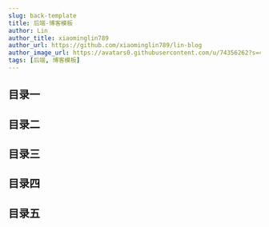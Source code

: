 ```yaml
---
slug: back-template
title: 后端-博客模板
author: Lin
author_title: xiaominglin789
author_url: https://github.com/xiaominglin789/lin-blog
author_image_url: https://avatars0.githubusercontent.com/u/74356262?s=400&v=4
tags: [后端, 博客模板]
---
```


## 目录一

## 目录二

## 目录三

## 目录四

## 目录五
